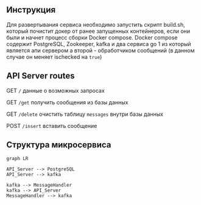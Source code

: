 
## Инструкция 

Для развертывания сервиса необходимо запустить скрипт build.sh,
который почистит докер от ранее запущенных контейнеров, если они были
и начнет процесс сборки Docker compose. Docker compose содержит PostgreSQL,
Zookeeper, kafka и два сервиса go 1 из который является апи сервером а второй - 
обработчиком сообщений (в данном случае он меняет ischecked на `true`)

## API Server routes

GET  `/`        данные о возможных запросах

GET  `/get`     получить сообщения из базы данных

GET  `/delete`  очистить таблицу `messages` внутри базы данных

POST `/insert`  вставить сообщение

## Структура микросервиса

```mermaid
graph LR

API_Server --> PostgreSQL
API_Server --> kafka

kafka --> MessageHandler
kafka --> API_Server
MessageHandler --> kafka

```
